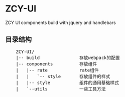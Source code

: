 # ZCY-UI
ZCY UI components build with jquery and handlebars

## 目录结构
<pre>
    ZCY-UI/
    |-- build               存放webpack的配置
    |-- components          存放组件
    |   |-- rate            rate组件
    |   |   `-- style       存放组件的样式
    |   |-- style           组件的通用基础样式
    |   `--utils            一些工具方法
</pre>
